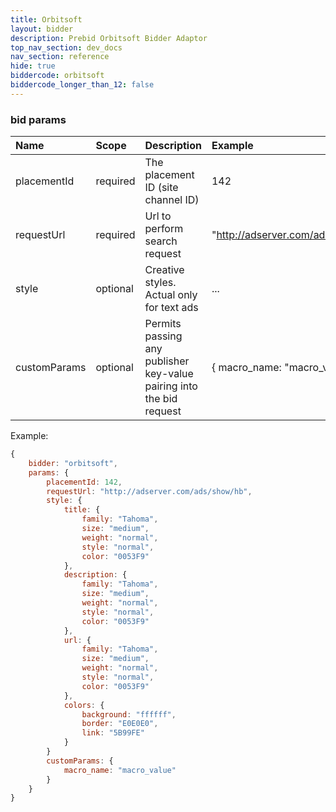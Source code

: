 ```yaml
---
title: Orbitsoft
layout: bidder
description: Prebid Orbitsoft Bidder Adaptor
top_nav_section: dev_docs
nav_section: reference
hide: true
biddercode: orbitsoft
biddercode_longer_than_12: false
---
```


### bid params

| Name   | Scope    | Description | Example         |
| :---   | :----    | :---------- | :------         |
| placementId   | required | The placement ID (site channel ID)        | 142     |
| requestUrl   | required | Url to perform search request        | "http://adserver.com/ads/show/hb"     |
| style     | optional | Creative styles. Actual only for text ads | ... |
| customParams | optional | Permits passing any publisher key-value pairing into the bid request     | { macro_name: "macro_value" } |

Example:
```javascript
{
    bidder: "orbitsoft",
    params: {
        placementId: 142,
        requestUrl: "http://adserver.com/ads/show/hb",
        style: {
            title: {
                family: "Tahoma",
                size: "medium",
                weight: "normal",
                style: "normal",
                color: "0053F9"
            },
            description: {
                family: "Tahoma",
                size: "medium",
                weight: "normal",
                style: "normal",
                color: "0053F9"
            },
            url: {
                family: "Tahoma",
                size: "medium",
                weight: "normal",
                style: "normal",
                color: "0053F9"
            },
            colors: {
                background: "ffffff",
                border: "E0E0E0",
                link: "5B99FE"
            }
        }
        customParams: {
            macro_name: "macro_value"
        }
    }
}
```
